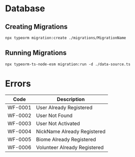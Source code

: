 # Database

## Creating Migrations
	npx typeorm migration:create ./migrations/MigrationName

## Running Migrations
	npx typeorm-ts-node-esm migration:run -d ./data-source.ts

# Errors
|Code|Description|
|--|--|
|WF-0001 |User Already Registered|
|WF-0002 |User Not Found|
|WF-0003 |User Not Activated|
|WF-0004 |NickName Already Registered|
|WF-0005 |Biome Already Registered|
|WF-0006 |Volunteer Already Registered|